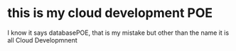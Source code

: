# this is my cloud development POE
I know it says databasePOE, that is my mistake but other than the name it is all Cloud Developmnent
